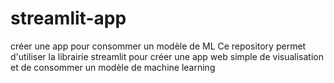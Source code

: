 # streamlit-app
créer une app pour consommer un modèle de ML 
Ce repository permet d'utiliser la librairie streamlit pour créer une app web simple de visualisation et de consommer un modèle de machine learning
